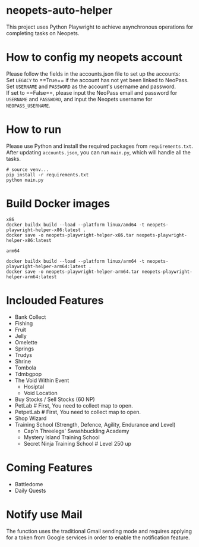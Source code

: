 # neopets-auto-helper

This project uses Python Playwright to achieve asynchronous operations for completing tasks on Neopets.

# How to config my neopets account
Please follow the fields in the accounts.json file to set up the accounts: <br>
Set `LEGACY` to ==True== if the account has not yet been linked to NeoPass. <br>
Set `USERNAME` and `PASSWORD` as the account's username and password.<br>
If set to ==False==, please input the NeoPass email and password for `USERNAME` and `PASSWORD`, and input the Neopets username for `NEOPASS_USERNAME`.

# How to run

Please use Python and install the required packages from `requirements.txt`. After updating `accounts.json`, you can run `main.py`, which will handle all the tasks.

```
# source venv...
pip install -r requirements.txt
python main.py
```

# Build Docker images

```
x86
docker buildx build --load --platform linux/amd64 -t neopets-playwright-helper-x86:latest .
docker save -o neopets-playwright-helper-x86.tar neopets-playwright-helper-x86:latest

arm64

docker buildx build --load --platform linux/arm64 -t neopets-playwright-helper-arm64:latest .
docker save -o neopets-playwright-helper-arm64.tar neopets-playwright-helper-arm64:latest
```

# Inclouded Features

- Bank Collect
- Fishing
- Fruit
- Jelly
- Omelette
- Springs
- Trudys
- Shrine
- Tombola
- Tdmbgpop
- The Void Within Event
    - Hosiptal
    - Void Location
- Buy Stocks / Sell Stocks (60 NP)
- PetLab    # First, You need to collect map to open.
- PetpetLab # First, You need to collect map to open.
- Shop Wizard
- Training School (Strength, Defence, Agility, Endurance and Level)
    - Cap'n Threelegs' Swashbuckling Academy
    - Mystery Island Training School
    - Secret Ninja Training School # Level 250 up
  
# Coming Features

- Battledome
- Daily Quests

# Notify use Mail

The function uses the traditional Gmail sending mode and requires applying for a token from Google services in order to enable the notification feature.